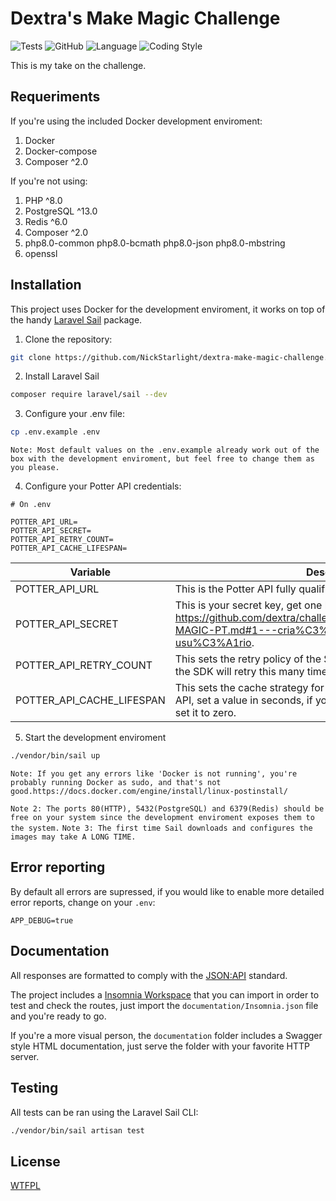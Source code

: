 # Dextra's Make Magic Challenge
![Tests](https://github.com/NickStarlight/dextra-make-magic-challenge/workflows/Tests/badge.svg)
![GitHub](https://img.shields.io/github/license/NickStarlight/dextra-make-magic-challenge)
![Language](https://img.shields.io/badge/PHP-8-informational)
![Coding Style](https://img.shields.io/badge/Coding%20Style-PSR--2-lightgrey)

This is my take on the challenge.

## Requeriments

If you're using the included Docker development enviroment:
1. Docker
2. Docker-compose
3. Composer ^2.0

If you're not using:
1. PHP ^8.0
2. PostgreSQL ^13.0
3. Redis ^6.0
4. Composer ^2.0
5. php8.0-common php8.0-bcmath php8.0-json php8.0-mbstring
6. openssl

## Installation

This project uses Docker for the development enviroment, it works on top of the handy [Laravel Sail](https://laravel.com/docs/8.x/sail) package.

1. Clone the repository:
```bash
git clone https://github.com/NickStarlight/dextra-make-magic-challenge.git
```

2. Install Laravel Sail
```bash
composer require laravel/sail --dev
```

3. Configure your .env file:
```bash
cp .env.example .env
```
`Note: Most default values on the .env.example already work out of the box with the development enviroment, but feel free to change them as you please.`

4. Configure your Potter API credentials:
```env
# On .env

POTTER_API_URL=
POTTER_API_SECRET=
POTTER_API_RETRY_COUNT=
POTTER_API_CACHE_LIFESPAN=
```
| Variable  |  Description  |
|---|---|
| POTTER_API_URL  | This is the Potter API fully qualified URL with a / at the end. |
| POTTER_API_SECRET  | This is your secret key, get one here: https://github.com/dextra/challenges/blob/master/backend/MAKE-MAGIC-PT.md#1---cria%C3%A7%C3%A3o-de-usu%C3%A1rio.  |
| POTTER_API_RETRY_COUNT  | This sets the retry policy of the SDK used on this project, on failure, the SDK will retry this many times again before failing.  |
| POTTER_API_CACHE_LIFESPAN  | This sets the cache strategy for the responses received from the API, set a value in seconds, if you don't want cache anything at all, set it to zero.  |

5. Start the development enviroment
```bash
./vendor/bin/sail up
```
`Note: If you get any errors like 'Docker is not running', you're probably running Docker as sudo, and that's not good.https://docs.docker.com/engine/install/linux-postinstall/`

`Note 2: The ports 80(HTTP), 5432(PostgreSQL) and 6379(Redis) should be free on your system since the development enviroment exposes them to the system.`
`Note 3: The first time Sail downloads and configures the images may take A LONG TIME.`

## Error reporting

By default all errors are supressed, if you would like to enable more detailed error reports, change on your `.env`:

```env
APP_DEBUG=true
```

## Documentation
All responses are formatted to comply with the [JSON:API](https://jsonapi.org/) standard.


The project includes a [Insomnia Workspace](https://support.insomnia.rest/article/50-workspaces) that you can import in order to test and check the routes, just import the `documentation/Insomnia.json` file and you're ready to go.

If you're a more visual person, the `documentation` folder includes a Swagger style HTML documentation, just serve the folder with your favorite HTTP server.

## Testing
All tests can be ran using the Laravel Sail CLI:
```bash
./vendor/bin/sail artisan test
```

## License
[WTFPL](https://choosealicense.com/licenses/wtfpl/)
